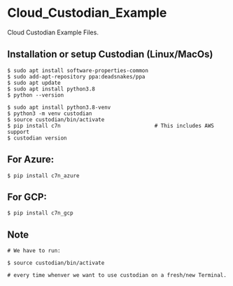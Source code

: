 # Cloud_Custodian_Example
Cloud Custodian Example Files.

## Installation or setup Custodian (Linux/MacOs)

```
$ sudo apt install software-properties-common
$ sudo add-apt-repository ppa:deadsnakes/ppa
$ sudo apt update
$ sudo apt install python3.8
$ python --version

$ sudo apt install python3.8-venv
$ python3 -m venv custodian
$ source custodian/bin/activate
$ pip install c7n                              # This includes AWS support
$ custodian version 
```

## For Azure:

```
$ pip install c7n_azure 
```

## For GCP:

```
$ pip install c7n_gcp
```

## Note

```
# We have to run:

$ source custodian/bin/activate 

# every time whenver we want to use custodian on a fresh/new Terminal.
```
